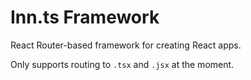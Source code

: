 # Inn.ts Framework 

React Router-based framework for creating React apps.

Only supports routing to `.tsx` and `.jsx` at the moment.
